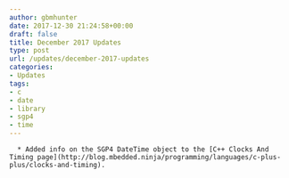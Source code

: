 ```yaml
---
author: gbmhunter
date: 2017-12-30 21:24:58+00:00
draft: false
title: December 2017 Updates
type: post
url: /updates/december-2017-updates
categories:
- Updates
tags:
- c
- date
- library
- sgp4
- time
---
```



	  * Added info on the SGP4 DateTime object to the [C++ Clocks And Timing page](http://blog.mbedded.ninja/programming/languages/c-plus-plus/clocks-and-timing).  

  



